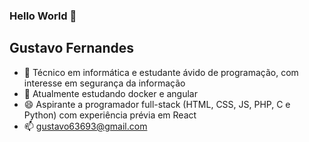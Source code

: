### Hello World 👋

## Gustavo Fernandes

- 🔭 Técnico em informática e estudante ávido de programação, com interesse em segurança da informação
- 🌱 Atualmente estudando docker e angular
- 😄 Aspirante a programador full-stack (HTML, CSS, JS, PHP, C e Python) com experiência prévia em React
- 📫 gustavo63693@gmail.com
